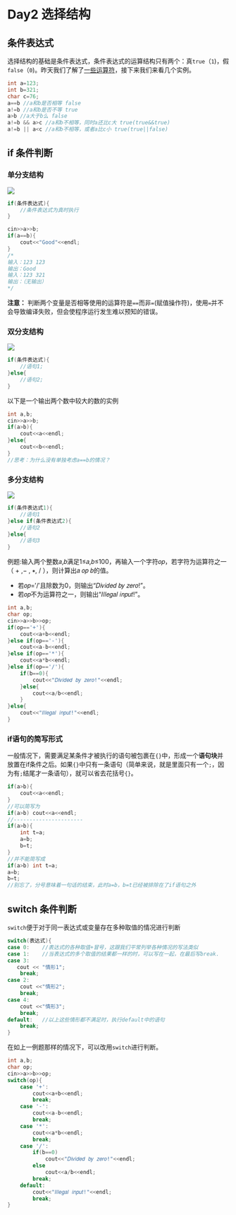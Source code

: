 # Day2 选择结构
## 条件表达式
选择结构的基础是条件表达式，条件表达式的运算结构只有两个：真`true`（`1`)，假`false`（`0`)。昨天我们了解了[一些运算符](Day1_顺序结构.md#运算符)，接下来我们来看几个实例。
```c++
int a=123;
int b=321;
char c=76;
a==b //a和b是否相等 false
a!=b //a和b是否不等 true
a>b //a大于b么 false
a!=b && a>c //a和b不相等，同时a还比c大 true(true&&true)
a!=b || a<c //a和b不相等，或者a比c小 true(true||false)
```
## if 条件判断
### 单分支结构
![](./images/Day2_if.png)
```c++
if(条件表达式){
    //条件表达式为真时执行
}
```
```c++
cin>>a>>b;
if(a==b){
    cout<<"Good"<<endl;
}
/*
输入：123 123
输出：Good
输入：123 321
输出：（无输出）
*/
```
**注意：** 判断两个变量是否相等使用的运算符是`==`而非`=`(赋值操作符)，使用`=`并不会导致编译失败，但会使程序运行发生难以预知的错误。
### 双分支结构
![](./images/day2_else.png)
```c++
if(条件表达式){
    //语句1;
}else{
    //语句2;
}
```
以下是一个输出两个数中较大的数的实例
```c++
int a,b;
cin>>a>>b;
if(a>b){
    cout<<a<<endl;
}else{
    cout<<b<<endl;
}
//思考：为什么没有单独考虑a==b的情况？
```
### 多分支结构
![](./images/day2_elif.png)
```c++
if(条件表达式1){
    //语句1
}else if(条件表达式2){
    //语句2
}else{
    //语句3
}
```
例题:输入两个整数𝑎,𝑏满足1≤𝑎,𝑏≤100，再输入一个字符𝑜𝑝，若字符为运算符之一（ + ,− ,  ∗,  / ），则计算出𝑎 𝑜𝑝 𝑏的值。
- 若𝑜𝑝=′/′且除数为0，则输出“𝐷𝑖𝑣𝑖𝑑𝑒𝑑 𝑏𝑦 𝑧𝑒𝑟𝑜!”。
- 若𝑜𝑝不为运算符之一，则输出“𝐼𝑙𝑙𝑒𝑔𝑎𝑙 𝑖𝑛𝑝𝑢𝑡!”。
```c++
int a,b;
char op;
cin>>a>>b>>op;
if(op=='+'){
    cout<<a+b<<endl;
}else if(op=='-'){
    cout<<a-b<<endl;
}else if(op=='*'){
    cout<<a*b<<endl;
}else if(op=='/'){
    if(b==0){
        cout<<"𝐷𝑖𝑣𝑖𝑑𝑒𝑑 𝑏𝑦 𝑧𝑒𝑟𝑜!"<<endl;
    }else{
        cout<<a/b<<endl;
    }
}else{
    cout<<"𝐼𝑙𝑙𝑒𝑔𝑎𝑙 𝑖𝑛𝑝𝑢𝑡!"<<endl;
}
```
### if语句的简写形式
一般情况下，需要满足某条件才被执行的语句被包裹在`{}`中，形成一个**语句块**并放置在if条件之后。如果`{}`中只有一条语句（简单来说，就是里面只有一个`;`，因为有`;`结尾才一条语句），就可以省去花括号`{}`。
```c++
if(a>b){
    cout<<a<<endl;
}
//可以简写为
if(a>b) cout<<a<<endl;
//----------------------
if(a>b){
    int t=a;
    a=b;
    b=t;
}
//并不能简写成
if(a>b) int t=a;
a=b;
b=t;
//别忘了，分号意味着一句话的结束，此时a=b，b=t已经被排除在了if语句之外
``` 
## switch 条件判断
`switch`便于对于同一表达式或变量存在多种取值的情况进行判断
```c++
switch(表达式){
case 0:    //表达式的各种取值+冒号，这跟我们平常列举各种情况的写法类似
case 1:    //当表达式的多个取值的结果都一样的时，可以写在一起，在最后写break.
case 3:
   cout << "情形1";
    break;
case 2:
    cout <<"情形2";
    break;
case 4:
    cout <<"情形3";
    break;
default:   //以上这些情形都不满足时，执行default中的语句
    break;
}
```
在如上一例题那样的情况下，可以改用`switch`进行判断。
```c++
int a,b;
char op;
cin>>a>>b>>op;
switch(op){
    case '+':
        cout<<a+b<<endl;
        break;
    case '-':
        cout<<a-b<<endl;
        break;
    case '*':
        cout<<a*b<<endl;
        break;
    case '/':
        if(b==0)
            cout<<"𝐷𝑖𝑣𝑖𝑑𝑒𝑑 𝑏𝑦 𝑧𝑒𝑟𝑜!"<<endl;
        else
            cout<<a/b<<endl;
        break;
    default:
        cout<<"𝐼𝑙𝑙𝑒𝑔𝑎𝑙 𝑖𝑛𝑝𝑢𝑡!"<<endl;
        break;
}
```